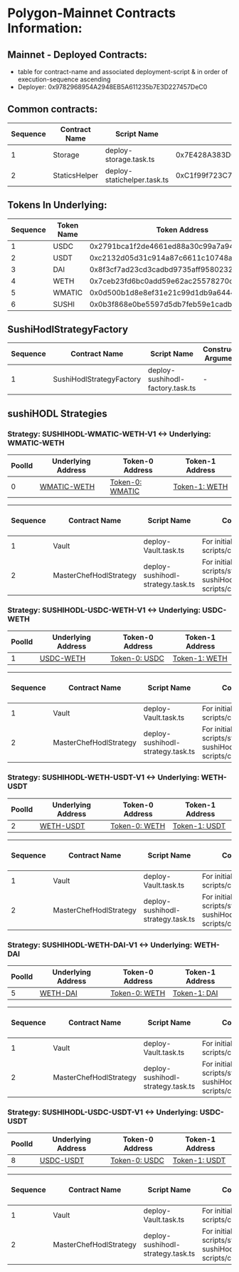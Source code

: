 # Polygon-Mainnet Contracts Information:

## Mainnet - Deployed Contracts:

- table for contract-name and associated deployment-script & in order of execution-sequence ascending
- Deployer: 0x9782968954A2948EB5A611235b7E3D227457DeC0

## Common contracts:

|Sequence | Contract Name | Script Name |  Contract Address | PolygonScan Verified & Published |
|---|---|---|---|---|
|1 | Storage | deploy-storage.task.ts | 0x7E428A383D0F3A3B8e2D4a0cA2cDde8792878e2c | https://polygonscan.com/address/0x7e428a383d0f3a3b8e2d4a0ca2cdde8792878e2c#code |
|2 | StaticsHelper | deploy-statichelper.task.ts | 0xC1f99f723C7bDF1313140BFA29390138F1b325bf | https://polygonscan.com/address/0xc1f99f723c7bdf1313140bfa29390138f1b325bf#code |

## Tokens In Underlying:

|Sequence | Token Name | Token Address | PolygonScan |
|---|---|---|---|
| 1 | USDC   | 0x2791bca1f2de4661ed88a30c99a7a9449aa84174 | https://polygonscan.com/token/0x2791bca1f2de4661ed88a30c99a7a9449aa84174 |
| 2 | USDT   | 0xc2132d05d31c914a87c6611c10748aeb04b58e8f | https://polygonscan.com/token/0xc2132d05d31c914a87c6611c10748aeb04b58e8f |
| 3 | DAI    | 0x8f3cf7ad23cd3cadbd9735aff958023239c6a063 | https://polygonscan.com/token/0x8f3cf7ad23cd3cadbd9735aff958023239c6a063 |
| 4 | WETH   | 0x7ceb23fd6bc0add59e62ac25578270cff1b9f619 | https://polygonscan.com/token/0x7ceb23fd6bc0add59e62ac25578270cff1b9f619 |
| 5 | WMATIC | 0x0d500b1d8e8ef31e21c99d1db9a6444d3adf1270 | https://polygonscan.com/address/0x0d500b1d8e8ef31e21c99d1db9a6444d3adf1270 |
| 6 | SUSHI  | 0x0b3f868e0be5597d5db7feb59e1cadbb0fdda50a | https://polygonscan.com/token/0x0b3f868e0be5597d5db7feb59e1cadbb0fdda50a |


## SushiHodlStrategyFactory

|Sequence | Contract Name | Script Name | Constructor Arguments | Deployed Contract Address | PolygonScan |
|---|---|---|---|---|---|
|1| SushiHodlStrategyFactory | deploy-sushihodl-factory.task.ts | - |  0x274Fd47DE106dB114Bd87f7c52e28996B5F066f9 | https://polygonscan.com/address/0x274Fd47DE106dB114Bd87f7c52e28996B5F066f9#code |

## sushiHODL Strategies

### Strategy: SUSHIHODL-WMATIC-WETH-V1 <-> Underlying: WMATIC-WETH

| PoolId | Underlying Address | Token-0 Address | Token-1 Address | 
|---|---|---|---|
| 0 | [WMATIC-WETH](https://polygonscan.com/address/0xc4e595acDD7d12feC385E5dA5D43160e8A0bAC0E#readContract) | [Token-0: WMATIC](https://polygonscan.com/address/0x0d500b1d8e8ef31e21c99d1db9a6444d3adf1270)  | [Token-1: WETH](https://polygonscan.com/address/0x7ceb23fd6bc0add59e62ac25578270cff1b9f619) |


|Sequence | Contract Name | Script Name | Constructor Arguments | Deployed Contract Address | PolygonScan Verified & Published |
|---|---|---|---|---|---|
|1| Vault | deploy-Vault.task.ts | For initialise arguments refer to: scripts/config/deploy-config.ts | |
|2| MasterChefHodlStrategy | deploy-sushihodl-strategy.task.ts | For initialise arguments refer to: scripts/strategy/sushiHODL/deploy-sushiHodl-config.ts & scripts/config/deploy-config.ts  |  |


### Strategy: SUSHIHODL-USDC-WETH-V1 <-> Underlying: USDC-WETH

| PoolId | Underlying Address | Token-0 Address | Token-1 Address |
|---|---|---|---|
| 1 | [USDC-WETH](https://polygonscan.com/address/0x34965ba0ac2451A34a0471F04CCa3F990b8dea27#readContract) | [Token-0: USDC](https://polygonscan.com/address/0x2791bca1f2de4661ed88a30c99a7a9449aa84174) | [Token-1: WETH](https://polygonscan.com/address/0x7ceb23fd6bc0add59e62ac25578270cff1b9f619) |


|Sequence | Contract Name | Script Name | Constructor Arguments | Deployed Contract Address | PolygonScan Verified & Published |
|---|---|---|---|---|---|
|1| Vault | deploy-Vault.task.ts | For initialise arguments refer to: scripts/config/deploy-config.ts |  | |
|2| MasterChefHodlStrategy | deploy-sushihodl-strategy.task.ts | For initialise arguments refer to: scripts/strategy/sushiHODL/deploy-sushiHodl-config.ts & scripts/config/deploy-config.ts  |  | |


### Strategy: SUSHIHODL-WETH-USDT-V1 <-> Underlying: WETH-USDT

| PoolId | Underlying Address | Token-0 Address | Token-1 Address | 
|---|---|---|---|
| 2 | [WETH-USDT](https://polygonscan.com/address/0xc2755915a85C6f6c1C0F3a86ac8C058F11Caa9C9#readContract) | [Token-0: WETH](https://polygonscan.com/address/0x7ceb23fd6bc0add59e62ac25578270cff1b9f619)  | [Token-1: USDT](https://polygonscan.com/address/0xc2132d05d31c914a87c6611c10748aeb04b58e8f) |


|Sequence | Contract Name | Script Name | Constructor Arguments | Deployed Contract Address | PolygonScan Verified & Published |
|---|---|---|---|---|---|
|1| Vault | deploy-Vault.task.ts | For initialise arguments refer to: scripts/config/deploy-config.ts | | |
|2| MasterChefHodlStrategy | deploy-sushihodl-strategy.task.ts | For initialise arguments refer to: scripts/strategy/sushiHODL/deploy-sushiHodl-config.ts & scripts/config/deploy-config.ts  |  | |


### Strategy: SUSHIHODL-WETH-DAI-V1 <-> Underlying: WETH-DAI

| PoolId | Underlying Address | Token-0 Address | Token-1 Address | 
|---|---|---|---|
| 5 | [WETH-DAI](https://polygonscan.com/address/0x6FF62bfb8c12109E8000935A6De54daD83a4f39f#readContract) | [Token-0: WETH](https://polygonscan.com/address/0x7ceb23fd6bc0add59e62ac25578270cff1b9f619)  | [Token-1: DAI](https://polygonscan.com/address/0x8f3cf7ad23cd3cadbd9735aff958023239c6a063) |


|Sequence | Contract Name | Script Name | Constructor Arguments | Deployed Contract Address | PolygonScan Verified & Published |
|---|---|---|---|---|---|
|1| Vault | deploy-Vault.task.ts | For initialise arguments refer to: scripts/config/deploy-config.ts | | |
|2| MasterChefHodlStrategy | deploy-sushihodl-strategy.task.ts | For initialise arguments refer to: scripts/strategy/sushiHODL/deploy-sushiHodl-config.ts & scripts/config/deploy-config.ts  |  | |


### Strategy: SUSHIHODL-USDC-USDT-V1 <-> Underlying: USDC-USDT

| PoolId | Underlying Address | Token-0 Address | Token-1 Address | 
|---|---|---|---|
| 8 | [USDC-USDT](https://polygonscan.com/address/0x4B1F1e2435A9C96f7330FAea190Ef6A7C8D70001#readContract) | [Token-0: USDC](https://polygonscan.com/token/0x2791bca1f2de4661ed88a30c99a7a9449aa84174) | [Token-1: USDT](https://polygonscan.com/token/0xc2132d05d31c914a87c6611c10748aeb04b58e8f) |

|Sequence | Contract Name | Script Name | Constructor Arguments | Contract Address | PolygonScan Verified & Published |
|---|---|---|---|---|---|
|1| Vault | deploy-Vault.task.ts | For initialise arguments refer to: scripts/config/deploy-config.ts | |
|2| MasterChefHodlStrategy | deploy-sushihodl-strategy.task.ts | For initialise arguments refer to: scripts/strategy/sushiHODL/deploy-sushiHodl-config.ts & scripts/config/deploy-config.ts  |  |
